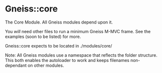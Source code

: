 # Gneiss::core
The Core Module. All Gneiss modules depend upon it.

You *will* need other files to run a minimum Gneiss M-MVC frame. See the examples (soon to be listed) for more.

Gneiss::core expects to be located in ./modules/core/

Note: All Gneiss modules use a namespace that reflects the folder structure. This both enables the autoloader to work and keeps filenames non-dependant on other modules.
